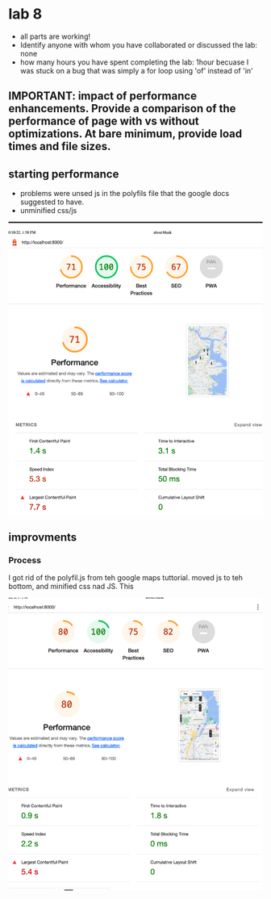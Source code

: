 # lab 8

* all parts are working!
* Identify anyone with whom you have collaborated or discussed the lab: none
* how many hours you have spent completing the lab: 1hour becuase I was stuck on a bug that was simply a for loop using 'of' instead of 'in' 

## IMPORTANT: impact of performance enhancements. Provide a comparison of the performance of page with vs without optimizations. At bare minimum, provide load times and file sizes.

## starting performance
 * problems were unsed js in the polyfils file that the google docs suggested to have. 
 * unminified css/js

 ![starting lighthouse results](startingpoint.png)


## improvments
### Process 
I got rid of the polyfil.js from teh google maps tuttorial.
moved js to teh bottom, and minified css nad JS. This

![improved score](improved.png)